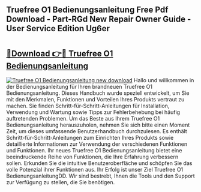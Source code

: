 ## Truefree O1 Bedienungsanleitung Free Pdf Download - Part-RGd New Repair Owner Guide - User Service Edition Ug6er

# <h2><a href="http://df5z9uz.blite.top/?on=Truefree+O1+Bedienungsanleitung">🔗Download 👉🔴 Truefree O1 Bedienungsanleitung</a></h2>

[![Truefree O1 Bedienungsanleitung new download](https://i.imgur.com/lujVjoI.png)](http://df5z9uz.blite.top/?on=Truefree+O1+Bedienungsanleitung)
Hallo und willkommen in der Bedienungsanleitung für Ihren brandneuen Truefree O1 Bedienungsanleitung. Dieses Handbuch wurde speziell entwickelt, um Sie mit den Merkmalen, Funktionen und Vorteilen Ihres Produkts vertraut zu machen. Sie finden Schritt-für-Schritt-Anleitungen für Installation, Verwendung und Wartung sowie Tipps zur Fehlerbehebung bei häufig auftretenden Problemen. Um das Beste aus Ihrem Truefree O1 Bedienungsanleitung herauszuholen, nehmen Sie sich bitte einen Moment Zeit, um dieses umfassende Benutzerhandbuch durchzulesen. Es enthält Schritt-für-Schritt-Anleitungen zum Einrichten Ihres Produkts sowie detaillierte Informationen zur Verwendung der verschiedenen Funktionen und Funktionen. Ihr neues Truefree O1 Bedienungsanleitung bietet eine beeindruckende Reihe von Funktionen, die Ihre Erfahrung verbessern sollen. Erkunden Sie die intuitive Benutzeroberfläche und schöpfen Sie das volle Potenzial ihrer Funktionen aus. Ihr Erfolg ist unser Ziel Truefree O1 BedienungsanleitungDD. Wir sind bestrebt, Ihnen die Tools und den Support zur Verfügung zu stellen, die Sie benötigen.
